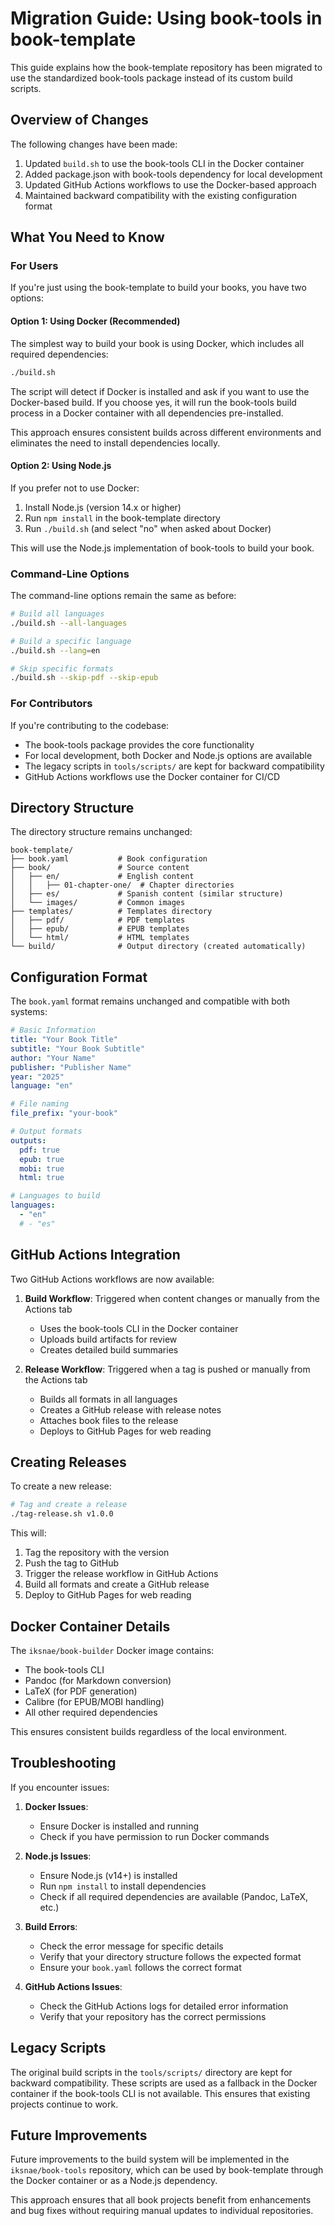 # Migration Guide: Using book-tools in book-template

This guide explains how the book-template repository has been migrated to use the standardized book-tools package instead of its custom build scripts.

## Overview of Changes

The following changes have been made:

1. Updated `build.sh` to use the book-tools CLI in the Docker container
2. Added package.json with book-tools dependency for local development
3. Updated GitHub Actions workflows to use the Docker-based approach
4. Maintained backward compatibility with the existing configuration format

## What You Need to Know

### For Users

If you're just using the book-template to build your books, you have two options:

#### Option 1: Using Docker (Recommended)

The simplest way to build your book is using Docker, which includes all required dependencies:

```bash
./build.sh
```

The script will detect if Docker is installed and ask if you want to use the Docker-based build. If you choose yes, it will run the book-tools build process in a Docker container with all dependencies pre-installed.

This approach ensures consistent builds across different environments and eliminates the need to install dependencies locally.

#### Option 2: Using Node.js

If you prefer not to use Docker:

1. Install Node.js (version 14.x or higher)
2. Run `npm install` in the book-template directory
3. Run `./build.sh` (and select "no" when asked about Docker)

This will use the Node.js implementation of book-tools to build your book.

### Command-Line Options

The command-line options remain the same as before:

```bash
# Build all languages
./build.sh --all-languages

# Build a specific language
./build.sh --lang=en

# Skip specific formats
./build.sh --skip-pdf --skip-epub
```

### For Contributors

If you're contributing to the codebase:

- The book-tools package provides the core functionality
- For local development, both Docker and Node.js options are available
- The legacy scripts in `tools/scripts/` are kept for backward compatibility
- GitHub Actions workflows use the Docker container for CI/CD

## Directory Structure

The directory structure remains unchanged:

```
book-template/
├── book.yaml           # Book configuration
├── book/               # Source content
│   ├── en/             # English content
│   │   ├── 01-chapter-one/  # Chapter directories
│   ├── es/             # Spanish content (similar structure)
│   └── images/         # Common images
├── templates/          # Templates directory
│   ├── pdf/            # PDF templates
│   ├── epub/           # EPUB templates
│   └── html/           # HTML templates
└── build/              # Output directory (created automatically)
```

## Configuration Format

The `book.yaml` format remains unchanged and compatible with both systems:

```yaml
# Basic Information
title: "Your Book Title"
subtitle: "Your Book Subtitle"
author: "Your Name"
publisher: "Publisher Name"
year: "2025"
language: "en"

# File naming
file_prefix: "your-book"

# Output formats
outputs:
  pdf: true
  epub: true
  mobi: true
  html: true

# Languages to build
languages:
  - "en"
  # - "es"
```

## GitHub Actions Integration

Two GitHub Actions workflows are now available:

1. **Build Workflow**: Triggered when content changes or manually from the Actions tab
   - Uses the book-tools CLI in the Docker container
   - Uploads build artifacts for review
   - Creates detailed build summaries

2. **Release Workflow**: Triggered when a tag is pushed or manually from the Actions tab
   - Builds all formats in all languages
   - Creates a GitHub release with release notes
   - Attaches book files to the release
   - Deploys to GitHub Pages for web reading

## Creating Releases

To create a new release:

```bash
# Tag and create a release
./tag-release.sh v1.0.0
```

This will:
1. Tag the repository with the version
2. Push the tag to GitHub
3. Trigger the release workflow in GitHub Actions
4. Build all formats and create a GitHub release
5. Deploy to GitHub Pages for web reading

## Docker Container Details

The `iksnae/book-builder` Docker image contains:

- The book-tools CLI
- Pandoc (for Markdown conversion)
- LaTeX (for PDF generation)
- Calibre (for EPUB/MOBI handling)
- All other required dependencies

This ensures consistent builds regardless of the local environment.

## Troubleshooting

If you encounter issues:

1. **Docker Issues**: 
   - Ensure Docker is installed and running
   - Check if you have permission to run Docker commands

2. **Node.js Issues**:
   - Ensure Node.js (v14+) is installed
   - Run `npm install` to install dependencies
   - Check if all required dependencies are available (Pandoc, LaTeX, etc.)

3. **Build Errors**:
   - Check the error message for specific details
   - Verify that your directory structure follows the expected format
   - Ensure your `book.yaml` follows the correct format

4. **GitHub Actions Issues**:
   - Check the GitHub Actions logs for detailed error information
   - Verify that your repository has the correct permissions

## Legacy Scripts

The original build scripts in the `tools/scripts/` directory are kept for backward compatibility. These scripts are used as a fallback in the Docker container if the book-tools CLI is not available. This ensures that existing projects continue to work.

## Future Improvements

Future improvements to the build system will be implemented in the `iksnae/book-tools` repository, which can be used by book-template through the Docker container or as a Node.js dependency.

This approach ensures that all book projects benefit from enhancements and bug fixes without requiring manual updates to individual repositories.
